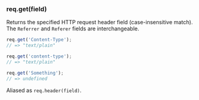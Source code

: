 <h3 id='req.get'>req.get(field)</h3>

Returns the specified HTTP request header field (case-insensitive match).
The `Referrer` and `Referer` fields are interchangeable.

```js
req.get('Content-Type');
// => "text/plain"

req.get('content-type');
// => "text/plain"

req.get('Something');
// => undefined
```

Aliased as `req.header(field)`.
